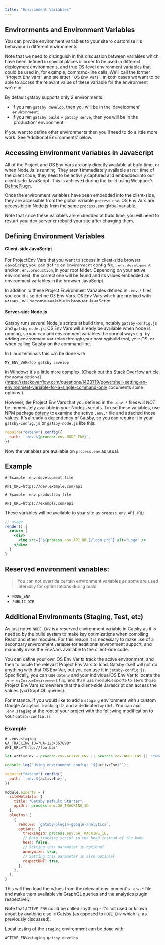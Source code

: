 ```yaml
---
title: "Environment Variables"
---
```


## Environments and Environment Variables

You can provide environment variables to your site to customise it's behaviour in different environments. 

Note that we need to distinguish in this discussion between variables which have been defined in
special places in order to be used in different deployment environments, and true OS-level 
environment variables that could be used in, for example, command-line calls.
We'll call the former "Project Env Vars" and the latter "OS Env Vars".
In both cases we want to be able to access the relavant value of these variable for the environment
we're in.

By default gatsby supports only 2 environments:

 * If you run `gatsby develop`, then you will be in the 'development' environment.
 * If you run `gatsby build` + `gatsby serve`, then you will be in the 'production' environment.
 
If you want to define other environments then you'll need to do a little more work. See 'Additional Environments' below.

## Accessing Environment Variables in JavaScript

All of the Project and OS Env Vars are only directly available at build time, or
when Node.Js is running. They aren't immediately available at run time of the client code; they
need to be actively captured and embedded into our client-side JavaScript.
This is achieved during the build using Webpack's [DefinePlugin](https://webpack.js.org/plugins/define-plugin/).

Once the environment variables have been embedded into the client-side, they are accessible from the
global variable `process.env`.
OS Env Vars are accessible in Node.js from the same `process.env` global variable.

Note that since these variables are embedded at build time, you will need to restart your dev server
or rebuild your site after changing them.

## Defining Environment Variables

#### Client-side JavaScript

For Project Env Vars that you want to access in client-side browser JavaScript, you can define
an environment config file, `.env.development` and/or `.env.production`, in your root folder.
Depending on your active environment, the correct one will be found and its values embedded as environment variables in the
browser JavaScript.

In addition to these Project Environment Variables defined in `.env.*` files, you could also define
OS Env Vars. OS Env Vars which are prefixed with `GATSBY_` will become available in
browser JavaScript.

#### Server-side Node.js

Gatsby runs several Node.js scripts at build time, notably `gatsby-config.js` and `gatsby-node.js`.
OS Env Vars will already be available when Node is running, so you can add environment variables the
normal ways e.g. by adding environment variables through your hosting/build tool, your OS, or when
calling Gatsby on the command line.

In Linux terminals this can be done with:
```
MY_ENV_VAR=foo gatsby develop
```
In Windows it's a little more complex. [Check out this Stack Overflow article for some options](https://stackoverflow.com/questions/1420719/powershell-setting-an-environment-variable-for-a-single-command-only documents some options.)

However, the Project Env Vars that you defined in the `.env.*` files will *NOT* be immediately available
in your Node.js scripts. To use those variables, use NPM package [dotenv](https://www.npmjs.com/package/dotenv) to
examine the active `.env.*` file and attached those values,
It's already a dependency of Gatsby, so you can require it in your `gatsby-config.js` or `gatsby-node.js` like this:

```javascript:title=gatsby-config.js
require("dotenv").config({
  path: `.env.${process.env.NODE_ENV}`,
})
```

Now the variables are available on `process.env` as usual.

## Example

```shell
# Example .env.development file

API_URL=https://dev.example.com/api
```

```shell
# Example .env.production file

API_URL=https://example.com/api
```

These variables will be available to your site as `process.env.API_URL`:

```jsx
// usage
render() {
  return (
    <div>
      <img src={`${process.env.API_URL}/logo.png`} alt="Logo" />
    </div>
  )
}
```


## Reserved environment variables:
> You can not override certain environment variables as some are used internally
> for optimizations during build

- `NODE_ENV`
- `PUBLIC_DIR`

## Additional Environments (Staging, Test, etc)

As just noted `NODE_ENV` is a reserved environment variable in Gatsby as it is needed by the build system to make key optimizations when compiling React and other modules. For this reason it is necessary to make use of a secondary environment variable for additional environment support, and manually make the Env.Vars available to the client-side code.

You can define your own OS Env Var to track the active environment, and then to locate the relevant Project Env Vars to load. Gatsby itself will not do anything with that OS Env Var, but you can use it in `gatsby-config.js`.
Specifically, you can use `dotenv` and your individual OS Env Var to locate the `.env.myCustomEnvironment` file, and then use module.exports to store those Project Env Vars somewhere that the client-side Javascript can access the values (via GraphQL queries).

For instance. If you would like to add a `staging` environment with a custom Google Analytics Tracking ID, and a dedicated `apiUrl`. You can add `.env.staging` at the root of your project with the following modification to your `gatsby-config.js`

### Example

```shell
# .env.staging
GA_TRACKING_ID="UA-1234567890"
API_URL="http://foo.bar"
```

```javascript:title=gatsby-config.js
let activeEnv = process.env.ACTIVE_ENV || process.env.NODE_ENV || 'development'

console.log(`Using environment config: '${activeEnv}'`);

require("dotenv").config({
  path: `.env.${activeEnv}`,
})

module.exports = {
  siteMetadata: {
    title: "Gatsby Default Starter",
    apiUrl: process.env.GA_TRACKING_ID
  },
  plugins: [
    {
      resolve: `gatsby-plugin-google-analytics`,
      options: {
        trackingId: process.env.GA_TRACKING_ID,
        // Puts tracking script in the head instead of the body
        head: false,
        // Setting this parameter is optional
        anonymize: true,
        // Setting this parameter is also optional
        respectDNT: true,
      },
    },
  ],
}
```

This will then load the values from the relevant environment's `.env.*` file and make them available via GraphQL queries and the analytics plugin respectively.

Note that `ACTIVE_ENV` could be called anything - it's not used or known about by anything else in Gatsby (as opposed to `NODE_ENV` which is, as previously discussed).

Local testing of the `staging` environment can be done with:

```
ACTIVE_ENV=staging gatsby develop
```
